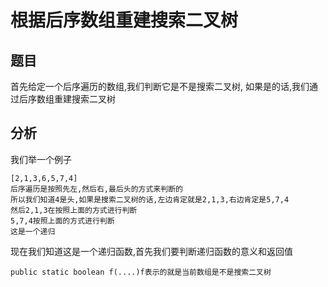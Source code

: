 # 根据后序数组重建搜索二叉树
## 题目
首先给定一个后序遍历的数组,我们判断它是不是搜索二叉树,
如果是的话,我们通过后序数组重建搜索二叉树

## 分析
我们举一个例子
```
[2,1,3,6,5,7,4]
后序遍历是按照先左,然后右,最后头的方式来判断的
所以我们知道4是头,如果是搜索二叉树的话,左边肯定就是2,1,3,右边肯定是5,7,4
然后2,1,3在按照上面的方式进行判断
5,7,4按照上面的方式进行判断
这是一个递归
```
现在我们知道这是一个递归函数,首先我们要判断递归函数的意义和返回值
```
public static boolean f(....)f表示的就是当前数组是不是搜索二叉树
```
```
```